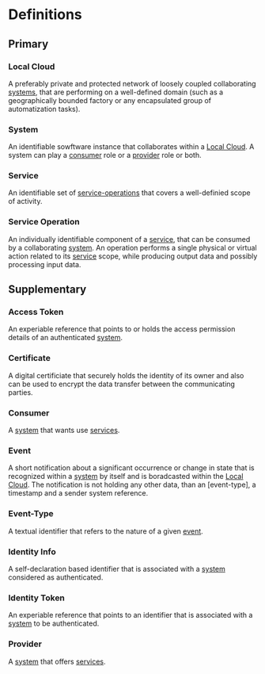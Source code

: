 # Definitions

## Primary

### Local Cloud

A preferably private and protected network of loosely coupled collaborating [systems](./definitions.md#system), that are performing on a well-defined domain (such as a geographically bounded factory or any encapsulated group of automatization tasks).


### System

An identifiable sowftware instance that collaborates within a [Local Cloud](./definitions.md#local-cloud). A system can play a [consumer](./definitions.md#consumer) role or a [provider](./definitions.md#provider) role or both.

### Service

An identifiable set of [service-operations](./definitions.md#service-operation) that covers a well-definied scope of activity. 

### Service Operation

An individually identifiable component of a [service](./definitions.md#service), that can be consumed by a collaborating [system](./definitions.md#system). An operation performs a single physical or virtual action related to its [service](./definitions.md#service) scope, while producing output data and possibly processing input data. 

## Supplementary

### Access Token

An experiable reference that points to or holds the access permission details of an authenticated [system](./definitions.md#system).

### Certificate

A digital certificiate that securely holds the identity of its owner and also can be used to encrypt the data transfer between the communicating parties.

### Consumer 

A [system](./definitions.md#system) that wants use [services](./definitions.md#service).

### Event

A short notification about a significant occurrence or change in state that is recognized within a [system](./definitions.md#system) by itself and is boradcasted within the [Local Cloud](./definitions.md#local-cloud). The notification is not holding any other data, than an [event-type], a timestamp and a sender system reference.

### Event-Type

A textual identifier that refers to the nature of a given [event](./definitions.md#event).

### Identity Info

A self-declaration based identifier that is associated with a [system](./definitions.md#system) considered as authenticated.

### Identity Token

An experiable reference that points to an identifier that is associated with a [system](./definitions.md#system) to be authenticated.

### Provider

A [system](./definitions.md#system) that offers [services](./definitions.md#service).